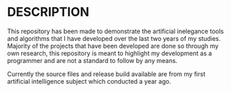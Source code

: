 # **DESCRIPTION**

This repository has been made to demonstrate the artificial inelegance tools and algorithms that I have developed over the last two years of my studies. Majority of the projects that have been developed are done so through my own research, this repository is meant to highlight my development as a programmer and are not a standard to follow by any means.

Currently the source files and release build available are from my first artificial intelligence subject which conducted a year ago.
